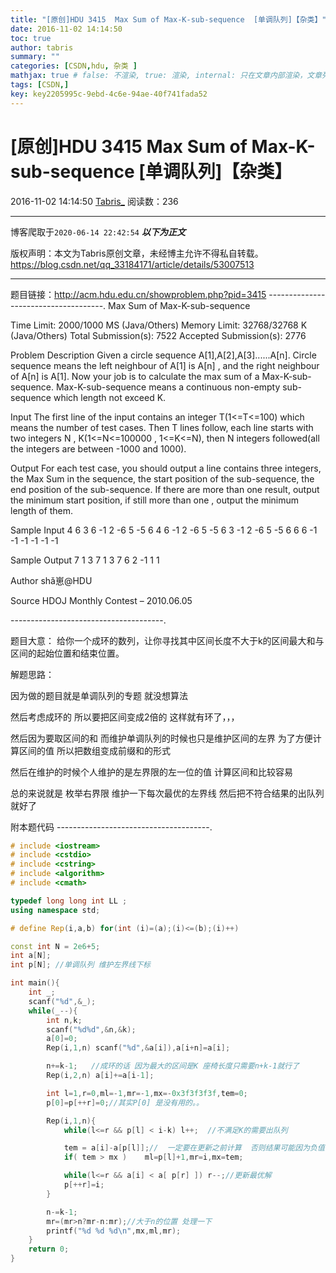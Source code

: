 ```yaml
---
title: "[原创]HDU 3415  Max Sum of Max-K-sub-sequence  [单调队列]【杂类】"
date: 2016-11-02 14:14:50
toc: true
author: tabris
summary: ""
categories: [CSDN,hdu, 杂类 ]
mathjax: true # false: 不渲染, true: 渲染, internal: 只在文章内部渲染，文章列表中不渲染
tags: [CSDN,]
key: key2205995c-9ebd-4c6e-94ae-40f741fada52
---
```


# [原创]HDU 3415  Max Sum of Max-K-sub-sequence  [单调队列]【杂类】

2016-11-02 14:14:50  [Tabris_](https://me.csdn.net/qq_33184171) 阅读数：236

---

博客爬取于`2020-06-14 22:42:54`
***以下为正文***

版权声明：本文为Tabris原创文章，未经博主允许不得私自转载。
https://blog.csdn.net/qq_33184171/article/details/53007513

<!-- more -->

---

题目链接：http://acm.hdu.edu.cn/showproblem.php?pid=3415
-------------------------------------.
Max Sum of Max-K-sub-sequence

Time Limit: 2000/1000 MS (Java/Others)    Memory Limit: 32768/32768 K (Java/Others)
Total Submission(s): 7522    Accepted Submission(s): 2776


Problem Description
Given a circle sequence A[1],A[2],A[3]......A[n]. Circle sequence means the left neighbour of A[1] is A[n] , and the right neighbour of A[n] is A[1].
Now your job is to calculate the max sum of a Max-K-sub-sequence. Max-K-sub-sequence means a continuous non-empty sub-sequence which length not exceed K.
 

Input
The first line of the input contains an integer T(1<=T<=100) which means the number of test cases. 
Then T lines follow, each line starts with two integers N , K(1<=N<=100000 , 1<=K<=N), then N integers followed(all the integers are between -1000 and 1000).
 

Output
For each test case, you should output a line contains three integers, the Max Sum in the sequence, the start position of the sub-sequence, the end position of the sub-sequence. If there are more than one result, output the minimum start position, if still more than one , output the minimum length of them.
 

Sample Input
4
6 3
6 -1 2 -6 5 -5
6 4
6 -1 2 -6 5 -5
6 3
-1 2 -6 5 -5 6
6 6
-1 -1 -1 -1 -1 -1
 

Sample Output
7 1 3
7 1 3
7 6 2
-1 1 1
 

Author
shǎ崽@HDU
 

Source
HDOJ Monthly Contest – 2010.06.05
 

--------------------------------------.

题目大意：
给你一个成环的数列，让你寻找其中区间长度不大于k的区间最大和与 区间的起始位置和结束位置。

解题思路：

因为做的题目就是单调队列的专题  就没想算法

然后考虑成环的  所以要把区间变成2倍的 这样就有环了，，，

然后因为要取区间的和 而维护单调队列的时候也只是维护区间的左界  为了方便计算区间的值 所以把数组变成前缀和的形式  

然后在维护的时候个人维护的是左界限的左一位的值 计算区间和比较容易  

总的来说就是
枚举右界限  维护一下每次最优的左界线  然后把不符合结果的出队列就好了  

附本题代码
--------------------------------------.
```C++
# include <iostream>
# include <cstdio>
# include <cstring>
# include <algorithm>
# include <cmath>

typedef long long int LL ;
using namespace std;

# define Rep(i,a,b) for(int (i)=(a);(i)<=(b);(i)++)

const int N = 2e6+5;
int a[N];
int p[N]; //单调队列 维护左界线下标

int main(){
    int _;
    scanf("%d",&_);
    while(_--){
        int n,k;
        scanf("%d%d",&n,&k);
        a[0]=0;
        Rep(i,1,n) scanf("%d",&a[i]),a[i+n]=a[i];

        n+=k-1;   //成环的话 因为最大的区间是K 座椅长度只需要n+k-1就行了
        Rep(i,2,n) a[i]+=a[i-1];

        int l=1,r=0,ml=-1,mr=-1,mx=-0x3f3f3f3f,tem=0;
        p[0]=p[++r]=0;//其实P[0] 是没有用的。。

        Rep(i,1,n){
            while(l<=r && p[l] < i-k) l++;  //不满足K的需要出队列

            tem = a[i]-a[p[l]];//  一定要在更新之前计算  否则结果可能因为负值出现错误
            if( tem > mx )    ml=p[l]+1,mr=i,mx=tem;

            while(l<=r && a[i] < a[ p[r] ]) r--;//更新最优解
            p[++r]=i;
        }

        n-=k-1;
        mr=(mr>n?mr-n:mr);//大于n的位置 处理一下
        printf("%d %d %d\n",mx,ml,mr);
    }
    return 0;
}

```